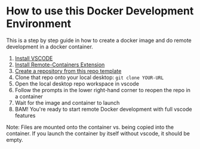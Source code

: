 # How to use this Docker Development Environment

This is a step by step guide in how to create a docker image and do remote development in a docker container.

1. [Install VSCODE](https://code.visualstudio.com/download)
2. [Install Remote-Containers Extension](https://marketplace.visualstudio.com/items?itemName=ms-vscode-remote.remote-containers)
3. [Create a repository from this repo template](https://help.github.com/en/articles/creating-a-repository-from-a-template)
4. Clone that repo onto your local desktop: `git clone YOUR-URL`
5. Open the local desktop repo workspace in vscode
6. Follow the prompts in the lower right-hand corner to reopen the repo in a container
7. Wait for the image and container to launch
8. BAM! You're ready to start remote Docker development with full vscode features

Note: Files are mounted onto the container vs. being copied into the container. If you launch the container by itself without vscode, it should be empty.

